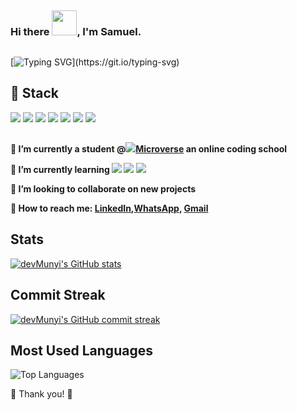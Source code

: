 ##

### Hi there <img src="https://emoji.gg/assets/emoji/wavegif_1860.gif" width="40" height="40"/>, I'm Samuel.

##

[![Typing SVG](https://readme-typing-svg.herokuapp.com?font=Popins&duration=4700&color=E8A44FED&lines=Over+2+years+of+active+experience.;I+build+edge+cutting+business+logic.;Always+happy+to+learn+new+skills.;I+am+open+to+new+opportunities.)](https://git.io/typing-svg)

##

## 🥇 Stack

![](https://img.shields.io/badge/JavaScript-yellow) ![](https://img.shields.io/badge/jQuery-blue) ![](https://img.shields.io/badge/NodeJs-brightgreen) ![](https://img.shields.io/badge/PHP-blue)   ![](https://img.shields.io/badge/Git-Github-brightgreen) ![](https://img.shields.io/badge/HTML5-SemanticTAGS-orange)  ![](https://img.shields.io/badge/CSS3-Bootstrap-AntD)

##

**🔭 I’m currently a student @![](https://img.shields.io/badge/Microverse-blueviolet)[Microverse](https://www.microverse.org/?grsf=fds6ce) an online coding school**

**🌱 I’m currently learning ![](https://img.shields.io/badge/Ruby-on:Rails-red) ![](https://img.shields.io/badge/JS-React-brightgreen) ![](https://img.shields.io/badge/js-node-green) [](https://img.shields.io/npm/types/typescriptt)**

**👯 I’m looking to collaborate on new projects**

**🔵 How to reach me: [LinkedIn](https://www.linkedin.com/in/samuel-munyi-01315b174//),[WhatsApp](https://wa.me/254112553167), <a href="mailto:samunyi90@gmail.com" target="_blanck"> Gmail </a>**


##

## Stats

[![devMunyi's GitHub stats](https://github-readme-stats.vercel.app/api?username=devMunyi)](https://github.com/anuraghazra/github-readme-stats)

##

## Commit Streak

[![devMunyi's GitHub commit streak](https://github-readme-streak-stats.herokuapp.com/?user=devMunyi&theme=tokyonight)](https://git.io/streak-stats)

## Most Used Languages

![Top Languages](https://github-readme-stats.vercel.app/api/top-langs?username=devMunyi&show_icons=true&locale=en&layout=compact&theme=tokyonight)

🤝 Thank you! 🤝
